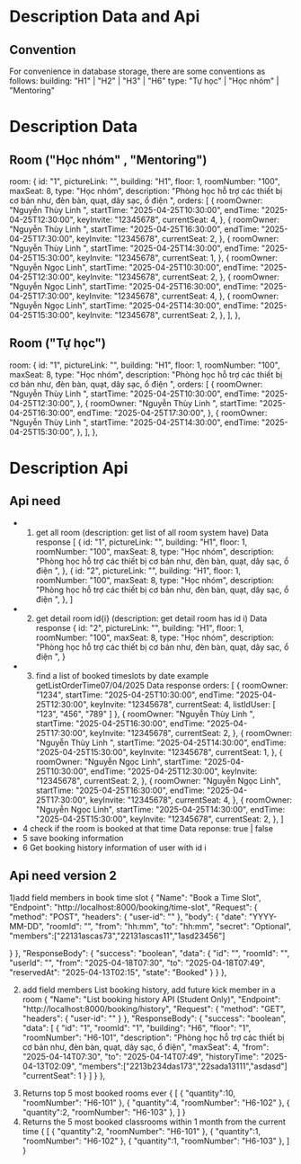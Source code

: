 # Description Data and Api

## Convention

For convenience in database storage, there are some conventions as follows:
building: "H1" | "H2" | "H3" | "H6"
type: "Tự học" | "Học nhóm" | "Mentoring"

# Description Data

## Room ("Học nhóm" , "Mentoring")

room: {
id: "1",
pictureLink: "",
building: "H1",
floor: 1,
roomNumber: "100",
maxSeat: 8,
type: "Học nhóm",
description:
"Phòng học hỗ trợ các thiết bị cơ bản như, đèn bàn, quạt, dây sạc, ổ điện ",
orders: [
{
roomOwner: "Nguyễn Thùy Linh ",
startTime: "2025-04-25T10:30:00",
endTime: "2025-04-25T12:30:00",
keyInvite: "12345678",
currentSeat: 4,
},
{
roomOwner: "Nguyễn Thùy Linh ",
startTime: "2025-04-25T16:30:00",
endTime: "2025-04-25T17:30:00",
keyInvite: "12345678",
currentSeat: 2,
},
{
roomOwner: "Nguyễn Thùy Linh ",
startTime: "2025-04-25T14:30:00",
endTime: "2025-04-25T15:30:00",
keyInvite: "12345678",
currentSeat: 1,
},
{
roomOwner: "Nguyễn Ngọc Linh",
startTime: "2025-04-25T10:30:00",
endTime: "2025-04-25T12:30:00",
keyInvite: "12345678",
currentSeat: 2,
},
{
roomOwner: "Nguyễn Ngọc Linh",
startTime: "2025-04-25T16:30:00",
endTime: "2025-04-25T17:30:00",
keyInvite: "12345678",
currentSeat: 4,
},
{
roomOwner: "Nguyễn Ngọc Linh",
startTime: "2025-04-25T14:30:00",
endTime: "2025-04-25T15:30:00",
keyInvite: "12345678",
currentSeat: 2,
},
],
},

## Room ("Tự học")

room: {
id: "1",
pictureLink: "",
building: "H1",
floor: 1,
roomNumber: "100",
maxSeat: 8,
type: "Học nhóm",
description:
"Phòng học hỗ trợ các thiết bị cơ bản như, đèn bàn, quạt, dây sạc, ổ điện ",
orders: [
{
roomOwner: "Nguyễn Thùy Linh ",
startTime: "2025-04-25T10:30:00",
endTime: "2025-04-25T12:30:00",
},
{
roomOwner: "Nguyễn Thùy Linh ",
startTime: "2025-04-25T16:30:00",
endTime: "2025-04-25T17:30:00",
},
{
roomOwner: "Nguyễn Thùy Linh ",
startTime: "2025-04-25T14:30:00",
endTime: "2025-04-25T15:30:00",
},
],
},

# Description Api

## Api need

- 1. get all room (description: get list of all room system have)
     Data response [
     {
     id: "1",
     pictureLink: "",
     building: "H1",
     floor: 1,
     roomNumber: "100",
     maxSeat: 8,
     type: "Học nhóm",
     description:
     "Phòng học hỗ trợ các thiết bị cơ bản như, đèn bàn, quạt, dây sạc, ổ điện ",
     },
     {
     id: "2",
     pictureLink: "",
     building: "H1",
     floor: 1,
     roomNumber: "100",
     maxSeat: 8,
     type: "Học nhóm",
     description:
     "Phòng học hỗ trợ các thiết bị cơ bản như, đèn bàn, quạt, dây sạc, ổ điện ",
     },
     ]
- 2. get detail room id{i} (description: get detail room has id i)
     Data response
     {
     id: "2",
     pictureLink: "",
     building: "H1",
     floor: 1,
     roomNumber: "100",
     maxSeat: 8,
     type: "Học nhóm",
     description:
     "Phòng học hỗ trợ các thiết bị cơ bản như, đèn bàn, quạt, dây sạc, ổ điện ",
     }
- 3. find a list of booked timeslots by date
     example getListOrderTime07/04/2025
     Data response
     orders: [
     {
     roomOwner: "1234",
     startTime: "2025-04-25T10:30:00",
     endTime: "2025-04-25T12:30:00",
     keyInvite: "12345678",
     currentSeat: 4,
     listIdUser: [
     "123",
     "456",
     "789"
     ]
     },
     {
     roomOwner: "Nguyễn Thùy Linh ",
     startTime: "2025-04-25T16:30:00",
     endTime: "2025-04-25T17:30:00",
     keyInvite: "12345678",
     currentSeat: 2,
     },
     {
     roomOwner: "Nguyễn Thùy Linh ",
     startTime: "2025-04-25T14:30:00",
     endTime: "2025-04-25T15:30:00",
     keyInvite: "12345678",
     currentSeat: 1,
     },
     {
     roomOwner: "Nguyễn Ngọc Linh",
     startTime: "2025-04-25T10:30:00",
     endTime: "2025-04-25T12:30:00",
     keyInvite: "12345678",
     currentSeat: 2,
     },
     {
     roomOwner: "Nguyễn Ngọc Linh",
     startTime: "2025-04-25T16:30:00",
     endTime: "2025-04-25T17:30:00",
     keyInvite: "12345678",
     currentSeat: 4,
     },
     {
     roomOwner: "Nguyễn Ngọc Linh",
     startTime: "2025-04-25T14:30:00",
     endTime: "2025-04-25T15:30:00",
     keyInvite: "12345678",
     currentSeat: 2,
     },
     ]
- 4 check if the room is booked at that time
  Data reponse: true | false
- 5 save booking information
- 6 Get booking history information of user with id i

## Api need version 2

1)add field members in book time slot
{
"Name": "Book a Time Slot",
"Endpoint": "http://localhost:8000/booking/time-slot",
"Request": {
"method": "POST",
"headers": {
"user-id": ""
},
"body": {
"date": "YYYY-MM-DD",
"roomId": "",
"from": "hh:mm",
"to": "hh:mm",
"secret": "Optional",
"members":["22131ascas73","22131ascas11","1asd23456"]

}
},
"ResponseBody": {
"success": "boolean",
"data": {
"id": "",
"roomId": "",
"userId": "",
"from": "2025-04-18T07:30",
"to": "2025-04-18T07:49",
"reservedAt": "2025-04-13T02:15",
"state": "Booked"
}
}
},

2. add field members List booking history, add future kick member in a room
   {
   "Name": "List booking history API (Student Only)",
   "Endpoint": "http://localhost:8000/booking/history",
   "Request": {
   "method": "GET",
   "headers": {
   "user-id": ""
   }
   },
   "ResponseBody": {
   "success": "boolean",
   "data": [
   {
   "id": "1",
   "roomId": "1",
   "building": "H6",
   "floor": "1",
   "roomNumber": "H6-101",
   "description": "Phòng học hỗ trợ các thiết bị cơ bản như, đèn bàn, quạt, dây sạc, ổ điện",
   "maxSeat": 4,
   "from": "2025-04-14T07:30",
   "to": "2025-04-14T07:49",
   "historyTime": "2025-04-13T02:09",
   "members":["2213b234das173","22sada13111","asdasd"]
   "currentSeat": 1
   }
   ]
   }
   },

3) Returns top 5 most booked rooms ever
   {
   [
   {
   "quantity":10,
   "roomNumber": "H6-101"
   },
   {
   "quantity":4,
   "roomNumber": "H6-102"
   },
   {
   "quantity":2,
   "roomNumber": "H6-103"
   },
   ]
   }
4) Returns the 5 most booked classrooms within 1 month from the current time
   {
   [
   {
   "quantity":2,
   "roomNumber": "H6-101"
   },
   {
   "quantity":1,
   "roomNumber": "H6-102"
   },
   {
   "quantity":1,
   "roomNumber": "H6-103"
   },
   ]
   }
